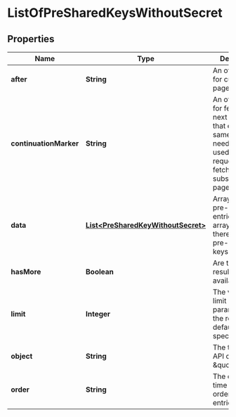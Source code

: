 
# ListOfPreSharedKeysWithoutSecret

## Properties
Name | Type | Description | Notes
------------ | ------------- | ------------- | -------------
**after** | **String** | An offset token for current page. |  [optional]
**continuationMarker** | **String** | An offset token for fetching the next page. Note that exactly the same limit needs to be used on the request for fetching the subsequent pages. |  [optional]
**data** | [**List&lt;PreSharedKeyWithoutSecret&gt;**](PreSharedKeyWithoutSecret.md) | Array of the pre-shared key entries. The array is empty if there are no pre-shared keys. | 
**hasMore** | **Boolean** | Are there more results available. | 
**limit** | **Integer** | The value of limit query parameter from the request, or default if not specified. | 
**object** | **String** | The type of this API object is a \&quot;list\&quot;. | 
**order** | **String** | The creation time based order of the entries. | 



